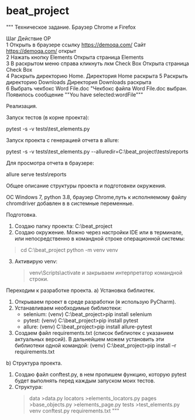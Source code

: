 # beat_project
"""
Техническое задание.
	Браузер Chrome и Firefox		
			
Шаг	Действие	                                       ОР	
1	Открыть в браузере ссылку https://demoqa.com/	       Сайт https://demoqa.com/ открыт	
2	Нажать кнопку Elements	                               Открыта страница Elements	
3	В раскрытом меню справа кликнуть лкм Check Box	       Открыта страница Check Box	
4	Раскрыть директорию Home. 	                       Директория Home раскрыта	
5	Раскрыть директорию Downloads 	                       Директория Downloads раскрыта	
6	Выбрать чекбокс Word File.doc	                       "Чекбокс файла Word File.doc выбран. 
                                                                Появилось сообщение ""You have selected:wordFile"""	
			


Реализация.

Запуск тестов (в корне проекта):

 pytest -s -v tests\test_elements.py
 
Запуск проекта с генерацией отчета в allure:

  pytest -s -v tests\test_elements.py --alluredir=C:\beat_project\tests\reports

Для просмотра отчета в браузере:

  allure serve tests\reports
  


Общее описание структуры проекта и подготовкеи окружения.

 ОС Windows 7, python 3.8, браузер Chrome,путь к исполняемому файлу  chromdriver добавлен в в системные переменные.

Подготовка.

1. Создаю папку проекта:
	C:\beat_project
2. Создаю окружение. Можно через настройки IDE или в терминале, или непосредственно в командной строке операционной системы:
>cd C:\beat_project
> python -m venv venv
3. Активирую venv:
	> venv\Scripts\activate
   и закрываем интерпретатор командной строки.

Переходим к разработке проекта.
a) Установка библиотек.

1. Открываем проект в среде разработки (я использую PyCharm).
2. Устанавливаем необходимые библиотеки:
	- selenium:
		(venv) C:\beat_project>pip install selenium
	- pytest:
		(venv) C:\beat_project>pip install pytest
	- allure:
		(venv) C:\beat_project>pip install allure-pytest
3. Создаем файл requirements.txt (список библиотек с указанием актуальных версий). В дальнейшем можем установить эти библиотеки одной командой:
	(venv) C:\beat_project>pip install –r requirements.txt

b) Структура проекта.

1. Создаю файл conftest.py, в нем пропишем функцию, которую pytest будет выполнять перед каждым запуском моих тестов.
2. Структура:
	>data
		>data.py
	>locators
		>elements_locators.py
	>pages
		>base_objects.py
		>elements_page.py
	>tests
		>test_elements.py
	>venv
	conftest.py
	requirements.txt
"""

